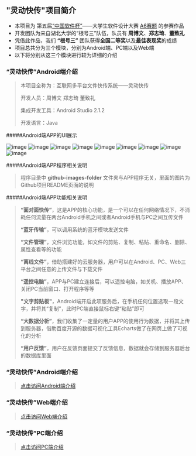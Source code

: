 
## "灵动快传"项目简介

-  本项目为 第五届[“中国软件杯”][2]——大学生软件设计大赛 [A6赛题][1] 的参赛作品
-  开发团队为来自湖北大学的“根号三”队伍，队员有 **周博文**、**郑志琦**、**董致礼** 
-  凭借此作品，我们 **“根号三”** 团队获得**全国二等奖**以及**最佳表现奖**的成绩
-  项目总共分为三个模块，分别为Android端、PC端以及Web端
-  以下将分别从这三个模块进行较为详细的介绍

### “灵动快传”Android端介绍

> 本项目全称为：互联网多平台文件快传系统——灵动快传
> 
> 开发人员：周博文 郑志琦 董致礼
> 
> 集成开发工具：Android Studio 2.1.2 
> 
> 开发语言：Java

#####Android端APP的UI展示

![image](https://github.com/zhoubowen-sky/LingDong2.0/blob/master/github-images-folder/loading.jpg)
![image](https://github.com/zhoubowen-sky/LingDong2.0/blob/master/github-images-folder/cebianlan.jpg)
![image](https://github.com/zhoubowen-sky/LingDong2.0/blob/master/github-images-folder/chuansong.jpg)
![image](https://github.com/zhoubowen-sky/LingDong2.0/blob/master/github-images-folder/wenjianguanli.jpg)
![image](https://github.com/zhoubowen-sky/LingDong2.0/blob/master/github-images-folder/yaokongdiannao.jpg)
![image](https://github.com/zhoubowen-sky/LingDong2.0/blob/master/github-images-folder/main.jpg)
![image](https://github.com/zhoubowen-sky/LingDong2.0/blob/master/github-images-folder/feedback.jpg)
![image](https://github.com/zhoubowen-sky/LingDong2.0/blob/master/github-images-folder/trans.jpg)
![image](https://github.com/zhoubowen-sky/LingDong2.0/blob/master/github-images-folder/offlinetrans.jpg)

#####Android端APP程序相关说明

> 程序目录中 **github-images-folder** 文件夹与APP程序无关，里面的图片为Github项目README页面的说明


#####Android端APP功能相关说明

> **“面对面快传”**，这是APP的核心功能，是一个可以在任何网络情况下，不消耗任何流量在两台Android手机之间或者Android手机与PC之间互传文件
> 
> **“蓝牙传输”**，可以调用系统的蓝牙模块发送文件
> 
> **“文件管理”**，文件浏览功能，如文件的剪贴、复制、粘贴、重命名、删除、属性查看等的功能
> 
> **“离线文件”**，借助搭建好的云服务器，用户可以在Android、PC、Web三平台之间任意的上传文件与下载文件
> 
> **“遥控电脑”**，APP与PC建立连接后，可以遥控电脑，如关机、播放APP、关闭PC当前窗口、打开程序等等
> 
> **"文字剪贴板"**，Android端开启此项服务后，在手机任何位置选取一段文字，并将其“复制”，此时PC端直接鼠标右键“粘贴”即可
> 
> **“大数据分析”**，我们收集了一定量的用户APP的使用行为数据，并将其上传到服务器，借助百度开源的数据可视化工具Echarts做了在网页上做了可视化的分析
> 
> **“用户反馈”**，用户在反馈页面提交了反馈信息，数据就会存储到服务器后台的数据库里面


### “灵动快传”Android端介绍

> [点击访问Android端介绍][3]

### “灵动快传”Web端介绍

> [点击访问Web端介绍][4]

### “灵动快传”PC端介绍

> [点击访问PC端介绍][5]



[1]:http://www.cnsoftbei.com/bencandy.php?fid=130&aid=1379
[2]:http://www.cnsoftbei.com/
[3]:https://github.com/zhoubowen-sky/LingDong2.0/blob/master/README.md
[4]:https://github.com/zhoubowen-sky/LingDongWeb/blob/master/README.md
[5]:https://github.com/zhoubowen-sky/File-Transmit-pc/blob/master/README.md